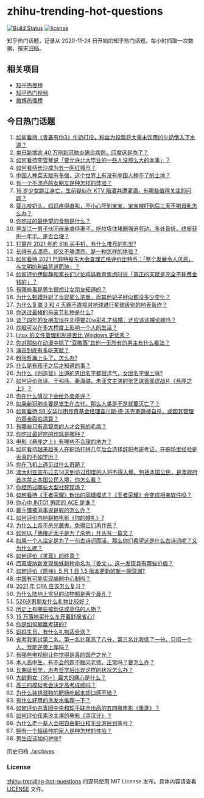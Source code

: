 # zhihu-trending-hot-questions

[![Build Status](https://github.com/justjavac/zhihu-trending-hot-questions/workflows/ci/badge.svg?branch=master)](https://github.com/justjavac/zhihu-trending-hot-questions/actions)
[![license](https://img.shields.io/github/license/justjavac/zhihu-trending-hot-questions)](https://github.com/justjavac/zhihu-trending-hot-questions/blob/master/LICENSE)

知乎热门话题，记录从 2020-11-24 日开始的知乎热门话题。每小时抓取一次数据，按天[归档](./archives)。

## 相关项目

- [知乎热搜榜](https://github.com/justjavac/zhihu-trending-top-search)
- [知乎热门视频](https://github.com/justjavac/zhihu-trending-hot-video)
- [微博热搜榜](https://github.com/justjavac/weibo-trending-hot-search)

## 今日热门话题

<!-- BEGIN -->
<!-- 最后更新时间 Mon May 03 2021 07:02:11 GMT+0800 (China Standard Time) -->

1. [如何看待《青春有你3》牛奶打投，粉丝为投票将大量未饮用的牛奶倒入下水道？](https://www.zhihu.com/question/457119531)
2. [单日新增逾 40 万例新冠肺炎确诊病例，印度这是咋了？](https://www.zhihu.com/question/457388433)
3. [如何看待李雪琴说「要允许北大毕业的一些人没那么大的本事」？](https://www.zhihu.com/question/457408234)
4. [如何看待长沙成为五一网红城市？](https://www.zhihu.com/question/457303834)
5. [中国人种菜天赋有多强，这个世界上有没有中国人种不了的土地？](https://www.zhihu.com/question/457311138)
6. [有一个不漂亮的女朋友是种怎样的体验？](https://www.zhihu.com/question/27433657)
7. [16 岁少女跳江身亡，生前疑似在 KTV
   陪酒并遭灌酒，有哪些值得关注的问题？](https://www.zhihu.com/question/457401334)
8. [婴儿咬奶头，妈妈疼得直叫，不小心吓到宝宝，宝宝被吓到后三天不喝母乳怎么办？](https://www.zhihu.com/question/455850698)
9. [你吃过的最绝望的食物是什么？](https://www.zhihu.com/question/266593795)
10. [黑龙江一男子伙同母亲虐待妻子，吃垃圾住猪圈强迫劳动，多处骨折，终审获刑一年半。是否合理？](https://www.zhihu.com/question/457256890)
11. [打算在 2021 年的 618 买手机，有什么推荐的机型?](https://www.zhihu.com/question/451810139)
12. [长得有点漂亮，却又不够漂亮，是一种怎样的体验？](https://www.zhihu.com/question/64018902)
13. [如何看待 2021
    巴菲特股东大会查理芒格评价比特币：「整个发展令人厌恶，与文明的利益背道而驰」？](https://www.zhihu.com/question/457486880)
14. [如何评价伊能静和家长们讨论鸡娃教育焦虑时说「真正的天赋是完全不耗费金钱的」？](https://www.zhihu.com/question/457456468)
15. [有哪些事是男生很想让女朋友知道的？](https://www.zhihu.com/question/426854994)
16. [为什么甄嬛升妃了妆容那么浓重，而其他妃子好似都没多少变化？](https://www.zhihu.com/question/457149850)
17. [为什么复联 3 和 4 灭霸不直接对地球进行星球级别的地表轰炸？](https://www.zhihu.com/question/456909902)
18. [你送过最棒的母亲节礼物是什么?](https://www.zhihu.com/question/276772445)
19. [谈了四年的女朋友现在非得要20w彩礼才结婚，还应该谈婚论嫁吗？](https://www.zhihu.com/question/445096763)
20. [炒股可以在多大程度上影响一个人的生活？](https://www.zhihu.com/question/34200652)
21. [linux 的文件管理机制是否比 Windows 更优秀？](https://www.zhihu.com/question/455934619)
22. [你对那些在动漫中除了“亚撒西”其他一无所有的男主有什么看法？](https://www.zhihu.com/question/457327327)
23. [演员到底有多吃天赋？](https://www.zhihu.com/question/443350396)
24. [粉张哲瀚上头了，怎么办?](https://www.zhihu.com/question/456001309)
25. [什么是有孩子之后才知道的事？](https://www.zhihu.com/question/456245328)
26. [为什么《创造营》出道的男团名字都很洋气，女团名字很土味?](https://www.zhihu.com/question/456581591)
27. [如何评价张译、于和伟、秦海璐、朱亚文主演的张艺谋首部谍战片《悬崖之上》？](https://www.zhihu.com/question/353797140)
28. [你在什么情况下会给外卖差评？](https://www.zhihu.com/question/456249786)
29. [如果新冠肺炎要是发生在古代，那么人类是不是就要灭亡了？](https://www.zhihu.com/question/386034997)
30. [如何看待 59
    岁华尔街传奇基金经理查尔斯·德·沃克斯跳楼自杀，或因其管理的基金面临清算？](https://www.zhihu.com/question/457186328)
31. [有哪些只有高智商的人才会有的毛病？](https://www.zhihu.com/question/301999320)
32. [你吃过最好吃的炸鸡是哪种？](https://www.zhihu.com/question/21348636)
33. [电影《悬崖之上》有哪些不合理的地方？](https://www.zhihu.com/question/457310734)
34. [如何看待越来越多人在职场打拼几年后会选择辞职考研考证，在职场里经验是否真的不如学历？](https://www.zhihu.com/question/457426657)
35. [你在飞机上遇见过什么奇葩？](https://www.zhihu.com/question/25871260)
36. [澳大利亚宣布过去14天到访过印度的人将不得入境，包括本国公民，是澳政府首次禁止本国公民入境，你怎么看？](https://www.zhihu.com/question/457378118)
37. [你经历过哪些大型社死现场？](https://www.zhihu.com/question/439032546)
38. [如何看待《王者荣耀》新出的同城模式？《王者荣耀》会变成相亲软件吗？](https://www.zhihu.com/question/457261841)
39. [你心中 INTO1 男团的 ACE 是谁？](https://www.zhihu.com/question/457313739)
40. [戴手镯被同事说是假的怎么办？](https://www.zhihu.com/question/451834381)
41. [如何评价内地翻拍电影《你的婚礼》?](https://www.zhihu.com/question/374474502)
42. [为什么上帝不杀光魔鬼，免得它们再作恶？](https://www.zhihu.com/question/64073160)
43. [如何以「我接近太子是为了杀他」开头写一篇文？](https://www.zhihu.com/question/420183279)
44. [如果一个人注定是为了一句古诗词而活，那么你们希望这是什么古诗词呢？又为什么呢？](https://www.zhihu.com/question/453413029)
45. [如何评价《灵笼》的终章？](https://www.zhihu.com/question/457072944)
46. [西双版纳新发现蜘蛛新种命名为「姜文」，这一发现具有哪些价值？](https://www.zhihu.com/question/457371552)
47. [如何评价《原神》5 月 1 日 1.5 版本更新的新一期深渊?](https://www.zhihu.com/question/457415863)
48. [中国有可能实现编剧中心制吗？](https://www.zhihu.com/question/380565544)
49. [2021 年 CPA 应该怎么复习？](https://www.zhihu.com/question/425225784)
50. [为什么陆地上常见的动物都是两个鼻孔？](https://www.zhihu.com/question/456066433)
51. [520送男朋友什么礼物比较好？](https://www.zhihu.com/question/321150247)
52. [历史上有哪些被低估或高估的人物？](https://www.zhihu.com/question/20775329)
53. [15 万落地买什么车开着舒服省心?](https://www.zhihu.com/question/441839447)
54. [你是如何躺赢考研的?](https://www.zhihu.com/question/452567524)
55. [妈妈生日，有什么礼物适合送？](https://www.zhihu.com/question/19591678)
56. [省考我笔试第二名，第一名比我高了八分，第三名比我低了一分，只招一个人，我能逆袭上岸吗？](https://www.zhihu.com/question/325465519)
57. [有哪些电视剧让你觉得是真的国产之光？](https://www.zhihu.com/question/441124825)
58. [本人高中生，有不会的题不敢问老师，正常吗？要怎么办？](https://www.zhihu.com/question/448002468)
59. [长期读哲学，思考哲学后出现这样的状况怎么办？](https://www.zhihu.com/question/444004217)
60. [大龄剩女（35+）最大的痛心是什么？](https://www.zhihu.com/question/440901341)
61. [高三的模拟考会决定高考成绩吗？](https://www.zhihu.com/question/454776438)
62. [为什么装排泄物的肥肠吃起来却口感不错？](https://www.zhihu.com/question/344215207)
63. [有什么好用的洗发水推荐一下？](https://www.zhihu.com/question/264733291)
64. [如何评价共青团中央和知乎联合出品的五四微电影《重逢》？](https://www.zhihu.com/question/457512856)
65. [如何评价任素汐主演的电影《寻汉计》？](https://www.zhihu.com/question/452124896)
66. [为什么老一辈人会把自由职业和无业游民划等号？](https://www.zhihu.com/question/457466173)
67. [拥有一个超级帅的家人是种怎样的体验？](https://www.zhihu.com/question/62302912)
68. [男生应该如何护肤?](https://www.zhihu.com/question/439729685)

<!-- END -->

历史归档 [./archives](./archives)

### License

[zhihu-trending-hot-questions](https://github.com/justjavac/zhihu-trending-hot-questions)
的源码使用 MIT License 发布。具体内容请查看 [LICENSE](./LICENSE) 文件。
